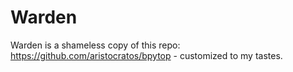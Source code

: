 # Warden 

Warden is a shameless copy of this repo: https://github.com/aristocratos/bpytop - customized to my tastes.
